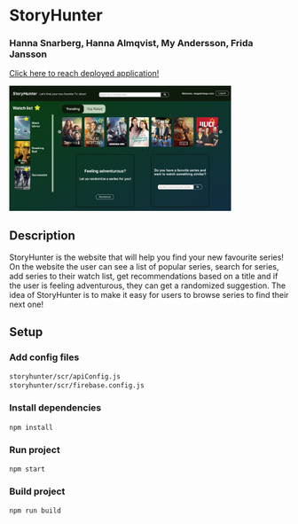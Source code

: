# StoryHunter

### Hanna Snarberg, Hanna Almqvist, My Andersson, Frida Jansson

[Click here to reach deployed application!](https://storyhunter-2a3c7.web.app/)

<img
  src="/Storyhunter.png"
  alt="Storyhunter"
  style="width:400px">

## Description

StoryHunter is the website that will help you find your new favourite series! On the website the user can see a list of popular series, search for series, add series to their watch list, get recommendations based on a title and if the user is feeling adventurous, they can get a randomized suggestion. The idea of StoryHunter is to make it easy for users to browse series to find their next one!

## Setup

### Add config files

```
storyhunter/scr/apiConfig.js
storyhunter/scr/firebase.config.js
```

### Install dependencies

```
npm install
```

### Run project

```
npm start
```

### Build project

```
npm run build
```

